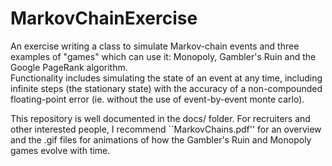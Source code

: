 # MarkovChainExercise
An exercise writing a class to simulate Markov-chain events and three examples of "games" which can use it: Monopoly, Gambler's Ruin and the Google PageRank algorithm.  
Functionality includes simulating the state of an event at any time, including infinite steps (the stationary state) with the accuracy of a non-compounded floating-point error (ie. without the use of event-by-event monte carlo).

This repository is well documented in the docs/ folder. 
For recruiters and other interested people, I recommend ``MarkovChains.pdf'' for an overview and the .gif files for animations of how the Gambler's Ruin and Monopoly games evolve with time. 
